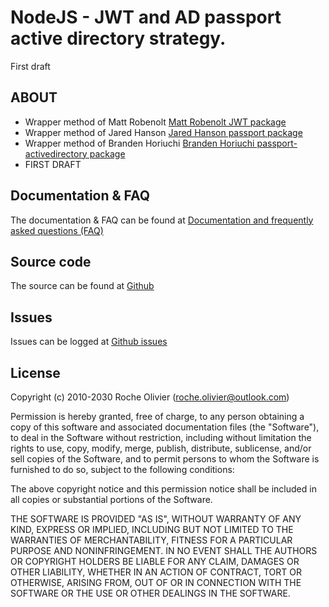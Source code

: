 # NodeJS - JWT and AD passport active directory strategy.
First draft

## ABOUT
- Wrapper method of Matt Robenolt [Matt Robenolt JWT package](https://www.npmjs.com/package/jwt) 
- Wrapper method of Jared Hanson [Jared Hanson passport package](https://www.npmjs.com/package/passport) 
- Wrapper method of Branden Horiuchi [Branden Horiuchi passport-activedirectory package](https://www.npmjs.com/package/passport-activedirectory) 
- FIRST DRAFT

## Documentation & FAQ
The documentation & FAQ can be found at [Documentation and frequently asked questions (FAQ)](https://cloudoutloud.net/#/cloud-out-loud-security)  

## Source code
The source can be found at [Github](https://github.com/Roche-Olivier/cloud-out-loud-security)  

## Issues
Issues can be logged at [Github issues](https://github.com/Roche-Olivier/cloud-out-loud-security/issues)  


## License
Copyright (c) 2010-2030 Roche Olivier (roche.olivier@outlook.com)

Permission is hereby granted, free of charge, to any person obtaining a copy of this software and associated documentation files (the "Software"), to deal in the Software without restriction, including without limitation the rights to use, copy, modify, merge, publish, distribute, sublicense, and/or sell copies of the Software, and to permit persons to whom the Software is furnished to do so, subject to the following conditions:

The above copyright notice and this permission notice shall be included in all copies or substantial portions of the Software.

THE SOFTWARE IS PROVIDED "AS IS", WITHOUT WARRANTY OF ANY KIND, EXPRESS OR IMPLIED, INCLUDING BUT NOT LIMITED TO THE WARRANTIES OF MERCHANTABILITY, FITNESS FOR A PARTICULAR PURPOSE AND NONINFRINGEMENT. IN NO EVENT SHALL THE AUTHORS OR COPYRIGHT HOLDERS BE LIABLE FOR ANY CLAIM, DAMAGES OR OTHER LIABILITY, WHETHER IN AN ACTION OF CONTRACT, TORT OR OTHERWISE, ARISING FROM, OUT OF OR IN CONNECTION WITH THE SOFTWARE OR THE USE OR OTHER DEALINGS IN THE SOFTWARE.